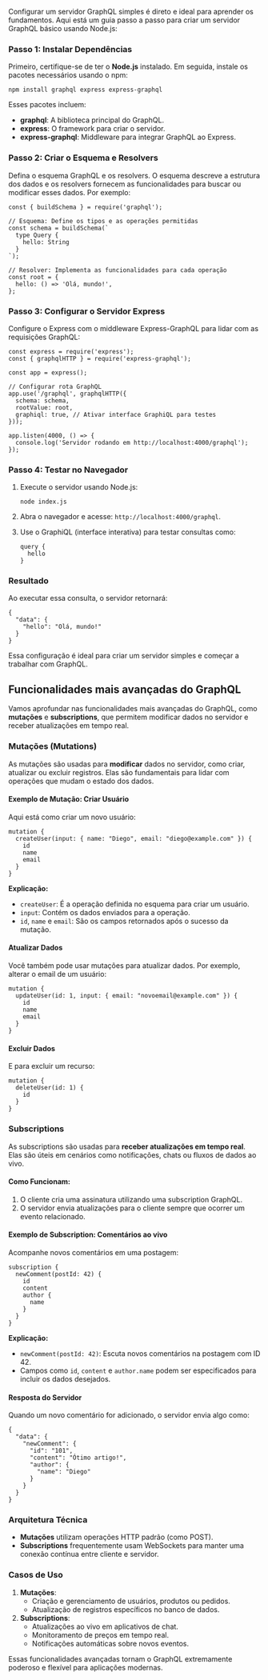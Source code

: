 
Configurar um servidor GraphQL simples é direto e ideal para aprender os fundamentos. Aqui está um guia passo a passo para criar um servidor GraphQL básico usando Node.js:

### **Passo 1: Instalar Dependências**

Primeiro, certifique-se de ter o **Node.js** instalado. Em seguida, instale os pacotes necessários usando o npm:

```
npm install graphql express express-graphql
```

Esses pacotes incluem:
- **graphql**: A biblioteca principal do GraphQL.
- **express**: O framework para criar o servidor.
- **express-graphql**: Middleware para integrar GraphQL ao Express.

### **Passo 2: Criar o Esquema e Resolvers**

Defina o esquema GraphQL e os resolvers. O esquema descreve a estrutura dos dados e os resolvers fornecem as funcionalidades para buscar ou modificar esses dados. Por exemplo:

```
const { buildSchema } = require('graphql');

// Esquema: Define os tipos e as operações permitidas
const schema = buildSchema(`
  type Query {
    hello: String
  }
`);

// Resolver: Implementa as funcionalidades para cada operação
const root = {
  hello: () => 'Olá, mundo!',
};
```

### **Passo 3: Configurar o Servidor Express**

Configure o Express com o middleware Express-GraphQL para lidar com as requisições GraphQL:

```
const express = require('express');
const { graphqlHTTP } = require('express-graphql');

const app = express();

// Configurar rota GraphQL
app.use('/graphql', graphqlHTTP({
  schema: schema,
  rootValue: root,
  graphiql: true, // Ativar interface GraphiQL para testes
}));

app.listen(4000, () => {
  console.log('Servidor rodando em http://localhost:4000/graphql');
});
```

### **Passo 4: Testar no Navegador**

1. Execute o servidor usando Node.js:

    ```
    node index.js
    ```

2. Abra o navegador e acesse: `http://localhost:4000/graphql`.
3. Use o GraphiQL (interface interativa) para testar consultas como:

    ```
    query {
      hello
    }
    ```

### **Resultado**

Ao executar essa consulta, o servidor retornará:

```
{
  "data": {
    "hello": "Olá, mundo!"
  }
}
```

Essa configuração é ideal para criar um servidor simples e começar a trabalhar com GraphQL.



## Funcionalidades mais avançadas do GraphQL

Vamos aprofundar nas funcionalidades mais avançadas do GraphQL, como **mutações** e **subscriptions**, que permitem modificar dados no servidor e receber atualizações em tempo real.

### **Mutações (Mutations)**

As mutações são usadas para **modificar** dados no servidor, como criar, atualizar ou excluir registros. Elas são fundamentais para lidar com operações que mudam o estado dos dados.

#### **Exemplo de Mutação: Criar Usuário**

Aqui está como criar um novo usuário:

```
mutation {
  createUser(input: { name: "Diego", email: "diego@example.com" }) {
    id
    name
    email
  }
}
```

**Explicação:**
- `createUser`: É a operação definida no esquema para criar um usuário.
- `input`: Contém os dados enviados para a operação.
- `id`, `name` e `email`: São os campos retornados após o sucesso da mutação.

#### **Atualizar Dados**

Você também pode usar mutações para atualizar dados. Por exemplo, alterar o email de um usuário:

```
mutation {
  updateUser(id: 1, input: { email: "novoemail@example.com" }) {
    id
    name
    email
  }
}
```

#### **Excluir Dados**

E para excluir um recurso:

```
mutation {
  deleteUser(id: 1) {
    id
  }
}
```

### **Subscriptions**

As subscriptions são usadas para **receber atualizações em tempo real**. Elas são úteis em cenários como notificações, chats ou fluxos de dados ao vivo.

#### **Como Funcionam:**

1. O cliente cria uma assinatura utilizando uma subscription GraphQL.
2. O servidor envia atualizações para o cliente sempre que ocorrer um evento relacionado.

#### **Exemplo de Subscription: Comentários ao vivo**

Acompanhe novos comentários em uma postagem:

```
subscription {
  newComment(postId: 42) {
    id
    content
    author {
      name
    }
  }
}
```

**Explicação:**

- `newComment(postId: 42)`: Escuta novos comentários na postagem com ID 42.
- Campos como `id`, `content` e `author.name` podem ser especificados para incluir os dados desejados.

#### **Resposta do Servidor**

Quando um novo comentário for adicionado, o servidor envia algo como:

```
{
  "data": {
    "newComment": {
      "id": "101",
      "content": "Ótimo artigo!",
      "author": {
        "name": "Diego"
      }
    }
  }
}
```

### **Arquitetura Técnica**

- **Mutações** utilizam operações HTTP padrão (como POST).
- **Subscriptions** frequentemente usam WebSockets para manter uma conexão contínua entre cliente e servidor.

### **Casos de Uso**

1. **Mutações**:
    - Criação e gerenciamento de usuários, produtos ou pedidos.
    - Atualização de registros específicos no banco de dados.
2. **Subscriptions**:
    - Atualizações ao vivo em aplicativos de chat.
    - Monitoramento de preços em tempo real.
    - Notificações automáticas sobre novos eventos.

Essas funcionalidades avançadas tornam o GraphQL extremamente poderoso e flexível para aplicações modernas.




